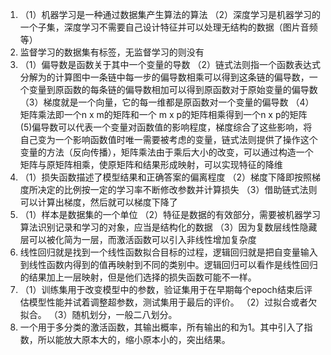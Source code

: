 1.  （1）机器学习是一种通过数据集产生算法的算法
    （2）深度学习是机器学习的一个子集，深度学习不需要自己设计特征并可以处理无结构的数据（图片音频等）
2.  监督学习的数据集有标签，无监督学习的则没有
3.  （1）偏导数是函数关于其中一个变量的导数
    （2）链式法则指一个函数表达式分解为的计算图中一条链中每一步的偏导数相乘可以得到这条链的偏导数，一个变量到原函数的每条链的偏导数相加可以得到原函数对于原始变量的偏导数
    （3）梯度就是一个向量，它的每一维都是原函数对一个变量的偏导数
    （4）矩阵乘法即一个n x m的矩阵和一个 m x p的矩阵相乘得到一个n x p的矩阵
     (5)偏导数可以代表一个变量对函数值的影响程度，梯度综合了这些影响，将自己变为一个影响函数值时唯一需要被考虑的变量，链式法则提供了操作这个变量的方法（反向传播），矩阵乘法由于乘后大小的改变，可以通过构造一个矩阵与原矩阵相乘，使原矩阵和结果形成映射，可以实现特征的降维
4.  （1）损失函数描述了模型结果和正确答案的偏离程度
    （2）梯度下降即按照梯度所决定的比例按一定的学习率不断修改参数并计算损失
    （3）借助链式法则可以计算出梯度，然后就可以梯度下降了
5.  （1）样本是数据集的一个单位
    （2）特征是数据的有效部分，需要被机器学习算法识别记录和学习的对象，应当是结构化的数据
    （3）因为复数层线性隐藏层可以被化简为一层，而激活函数可以引入非线性增加复杂度
6.  线性回归就是找到一个线性函数拟合目标的过程，逻辑回归就是把自变量输入到线性函数内得到的值再映射到不同的类别中。逻辑回归可以看作是线性回归的结果加上一层映射，但是他们选择的损失函数可能不一样。
7.  （1）训练集用于改变模型中的参数，验证集用于在早期每个epoch结束后评估模型性能并试着调整超参数，测试集用于最后的评价。
    （2）过拟合或者欠拟合。
    （3）随机划分，一般二八划分。
8.  一个用于多分类的激活函数，其输出概率，所有输出的和为1。其中引入了指数，所以能放大原本大的，缩小原本小的，突出结果。